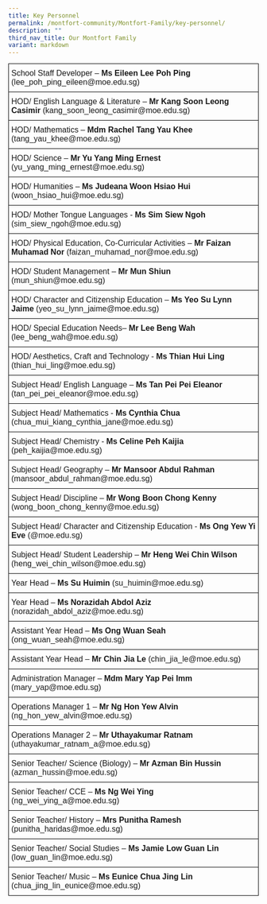 ```yaml
---
title: Key Personnel
permalink: /montfort-community/Montfort-Family/key-personnel/
description: ""
third_nav_title: Our Montfort Family
variant: markdown
---
```

<style type="text/css">
.tg  {border-collapse:collapse;border-spacing:0;margin:0px auto;}
.tg td{border-color:black;border-style:solid;border-width:1px;font-family:Arial, sans-serif;font-size:16px;
  overflow:hidden;padding:10px 5px;word-break:normal;}
.tg th{border-color:black;border-style:solid;border-width:1px;font-family:Arial, sans-serif;font-size:16px;
  font-weight:normal;overflow:hidden;padding:10px 5px;word-break:normal;}
.tg .tg-0lax{text-align:left;vertical-align:top}
</style>
<table class="tg">
<tbody>
  <tr>
    <td class="tg-0lax">School Staff Developer – <span style="font-weight:bold">Ms Eileen Lee Poh Ping</span> (lee_poh_ping_eileen@moe.edu.sg)</td>
  </tr>
  <tr>
    <td class="tg-0lax">HOD/ English Language &amp; Literature – <span style="font-weight:bold">Mr Kang Soon Leong Casimir</span><span style="font-weight:normal"> (</span>kang_soon_leong_casimir@moe.edu.sg)</td>
  </tr>
  <tr>
    <td class="tg-0lax">HOD/ Mathematics – <span style="font-weight:bold">Mdm Rachel Tang Yau Khee</span> (tang_yau_khee@moe.edu.sg)</td>
  </tr>
  <tr>
    <td class="tg-0lax">HOD/ Science – <span style="font-weight:bold">Mr Yu Yang Ming Ernest </span>(yu_yang_ming_ernest@moe.edu.sg)</td>
  </tr>
  <tr>
    <td class="tg-0lax">HOD/ Humanities – <span style="font-weight:bold">Ms Judeana Woon Hsiao Hui</span> (woon_hsiao_hui@moe.edu.sg)</td>
  </tr>
  <tr>
    
  </tr>
  <tr>
    <td class="tg-0lax">HOD/ Mother Tongue Languages - <span style="font-weight:bold">Ms Sim Siew Ngoh</span> (sim_siew_ngoh@moe.edu.sg)</td>
  </tr>
  <tr>
    <td class="tg-0lax">HOD/ Physical Education, Co-Curricular Activities – <span style="font-weight:bold">Mr Faizan Muhamad Nor</span> <span style="font-weight:400;font-style:normal">(faizan_muhamad_nor@moe.edu.sg)</span></td>
  </tr>
  <tr>
    <td class="tg-0lax">HOD/ Student Management – <span style="font-weight:bold">Mr Mun Shiun</span> (mun_shiun@moe.edu.sg)</td>
  </tr>
  <tr>
    <td class="tg-0lax">HOD/ Character and Citizenship Education – <span style="font-weight:bold">Ms Yeo Su Lynn Jaime</span> (yeo_su_lynn_jaime@moe.edu.sg)</td>
  </tr>
  <tr>
		<td class="tg-0lax">HOD/ Special Education Needs– <span style="font-weight:bold">Mr Lee Beng Wah</span> (lee_beng_wah@moe.edu.sg)
	</td>
  </tr>
  <tr>
		<td class="tg-0lax">HOD/ Aesthetics, Craft and Technology - <span style="font-weight:bold">Ms Thian Hui Ling</span> (thian_hui_ling@moe.edu.sg)	
    </td>
  </tr>
  <tr><td class="tg-0lax">Subject Head/ English Language – <span style="font-weight:bold">Ms Tan Pei Pei Eleanor </span>(tan_pei_pei_eleanor@moe.edu.sg)</td>
  </tr>
  <tr>
    <td class="tg-0lax">Subject Head/ Mathematics - <span style="font-weight:bold">Ms Cynthia Chua</span> (chua_mui_kiang_cynthia_jane@moe.edu.sg)</td>
  </tr>
	<tr>
    <td class="tg-0lax">Subject Head/ Chemistry - <span style="font-weight:bold">Ms Celine Peh Kaijia</span> (peh_kaijia@moe.edu.sg)</td>
  </tr>
  <tr>
    <td class="tg-0lax">Subject Head/ Geography – <span style="font-weight:bold">Mr Mansoor Abdul Rahman</span> (mansoor_abdul_rahman@moe.edu.sg)</td>
  </tr>
  <tr>
   
  </tr>
  <tr>
    <td class="tg-0lax">Subject Head/ Discipline – <span style="font-weight:bold">Mr Wong Boon Chong Kenny</span> (wong_boon_chong_kenny@moe.edu.sg)</td>
  </tr>
  <tr>
   </tr><tr>
    <td class="tg-0lax">Subject Head/ Character and Citizenship Education - <span style="font-weight:bold">Ms Ong Yew Yi Eve</span> (@moe.edu.sg)</td>
  </tr>
  
  <tr>
    <td class="tg-0lax">Subject Head/ Student Leadership – <span style="font-weight:bold">Mr Heng Wei Chin Wilson</span> (heng_wei_chin_wilson@moe.edu.sg)</td>
  </tr>
  <tr>
    <td class="tg-0lax">Year Head – <span style="font-weight:bold">Ms Su Huimin</span> (su_huimin@moe.edu.sg)</td>
  </tr>
  <tr>
    <td class="tg-0lax">Year Head – <span style="font-weight:bold">Ms Norazidah Abdol Aziz </span>(norazidah_abdol_aziz@moe.edu.sg)</td>
  </tr>
  <tr>
    <td class="tg-0lax">Assistant Year Head – <span style="font-weight:bold">Ms Ong Wuan Seah</span> (ong_wuan_seah@moe.edu.sg)</td>
  </tr>
  <tr>
    <td class="tg-0lax">Assistant Year Head – <span style="font-weight:bold">Mr Chin Jia Le</span> (chin_jia_le@moe.edu.sg)</td>
  </tr>
	<tr>
    <td class="tg-0lax">Administration Manager – <span style="font-weight:bold">Mdm Mary Yap Pei Imm</span> (mary_yap@moe.edu.sg)</td>
  </tr>
  <tr>
    <td class="tg-0lax">Operations Manager 1 – <span style="font-weight:bold">Mr Ng Hon Yew Alvin</span> (ng_hon_yew_alvin@moe.edu.sg)</td>
  </tr>
  <tr>
    <td class="tg-0lax">Operations Manager 2 – <span style="font-weight:bold">Mr Uthayakumar Ratnam</span> (uthayakumar_ratnam_a@moe.edu.sg)
  </td></tr>
  <tr>
    <td class="tg-0lax">Senior Teacher/ Science (Biology) – <span style="font-weight:bold">Mr Azman Bin Hussin </span>(azman_hussin@moe.edu.sg)</td>
  </tr>
  <tr>
		<td class="tg-0lax">Senior Teacher/ CCE – <span style="font-weight:bold">Ms Ng Wei Ying </span>(ng_wei_ying_a@moe.edu.sg)</td>
  </tr>
  <tr>
    <td class="tg-0lax">Senior Teacher/ History – <span style="font-weight:bold">Mrs Punitha Ramesh</span> (punitha_haridas@moe.edu.sg)</td>
  </tr>
  <tr>
    <td class="tg-0lax">Senior Teacher/ Social Studies – <span style="font-weight:bold">Ms Jamie Low Guan Lin</span> (low_guan_lin@moe.edu.sg)</td>
  </tr>
  <tr>
    <td class="tg-0lax">Senior Teacher/ Music – <span style="font-weight:bold">Ms Eunice Chua Jing Lin</span> (chua_jing_lin_eunice@moe.edu.sg)</td>
  </tr>
</tbody>
</table>